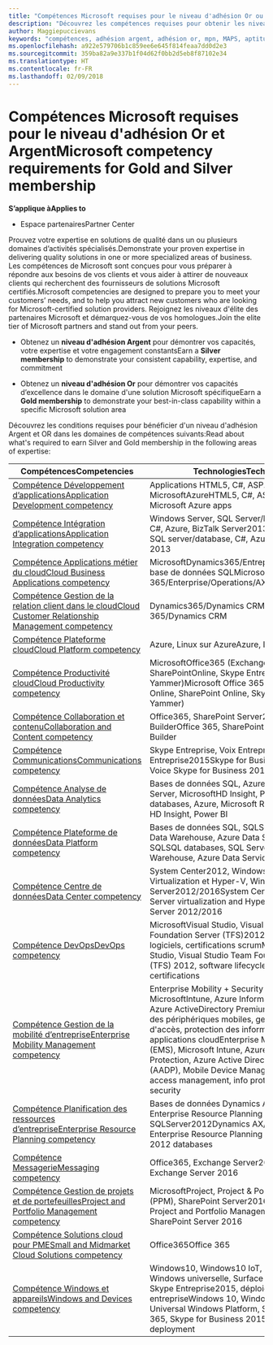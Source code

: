 ```yaml
---
title: "Compétences Microsoft requises pour le niveau d'adhésion Or ou Argent | Espace partenaires"
description: "Découvrez les compétences requises pour obtenir les niveaux d'adhésion Or ou Argent."
author: Maggiepuccievans
keywords: "compétences, adhésion argent, adhésion or, mpn, MAPS, aptitude, Microsoft Partner Network, adhésion au réseau"
ms.openlocfilehash: a922e579706b1c859ee6e645f814feaa7dd0d2e3
ms.sourcegitcommit: 359ba82a9e337b1f04d62f0bb2d5eb8f87102e34
ms.translationtype: HT
ms.contentlocale: fr-FR
ms.lasthandoff: 02/09/2018
---
```

# <a name="microsoft-competency-requirements-for-gold-and-silver-membership"></a><span data-ttu-id="5ad15-104">Compétences Microsoft requises pour le niveau d'adhésion Or et Argent</span><span class="sxs-lookup"><span data-stu-id="5ad15-104">Microsoft competency requirements for Gold and Silver membership</span></span>

**<span data-ttu-id="5ad15-105">S’applique à</span><span class="sxs-lookup"><span data-stu-id="5ad15-105">Applies to</span></span>**

-  <span data-ttu-id="5ad15-106">Espace partenaires</span><span class="sxs-lookup"><span data-stu-id="5ad15-106">Partner Center</span></span>

<span data-ttu-id="5ad15-107">Prouvez votre expertise en solutions de qualité dans un ou plusieurs domaines d’activités spécialisés.</span><span class="sxs-lookup"><span data-stu-id="5ad15-107">Demonstrate your proven expertise in delivering quality solutions in one or more specialized areas of business.</span></span> <span data-ttu-id="5ad15-108">Les compétences de Microsoft sont conçues pour vous préparer à répondre aux besoins de vos clients et vous aider à attirer de nouveaux clients qui recherchent des fournisseurs de solutions Microsoft certifiés.</span><span class="sxs-lookup"><span data-stu-id="5ad15-108">Microsoft competencies are designed to prepare you to meet your customers’ needs, and to help you attract new customers who are looking for Microsoft-certified solution providers.</span></span> <span data-ttu-id="5ad15-109">Rejoignez les niveaux d'élite des partenaires Microsoft et démarquez-vous de vos homologues.</span><span class="sxs-lookup"><span data-stu-id="5ad15-109">Join the elite tier of Microsoft partners and stand out from your peers.</span></span>

- <span data-ttu-id="5ad15-110">Obtenez un **niveau d'adhésion Argent** pour démontrer vos capacités, votre expertise et votre engagement constants</span><span class="sxs-lookup"><span data-stu-id="5ad15-110">Earn a **Silver membership** to demonstrate your consistent capability, expertise, and commitment</span></span>

- <span data-ttu-id="5ad15-111">Obtenez un **niveau d'adhésion Or** pour démontrer vos capacités d’excellence dans le domaine d'une solution Microsoft spécifique</span><span class="sxs-lookup"><span data-stu-id="5ad15-111">Earn a **Gold membership** to demonstrate your best-in-class capability within a specific Microsoft solution area</span></span>

<span data-ttu-id="5ad15-112">Découvrez les conditions requises pour bénéficier d'un niveau d'adhésion Argent et OR dans les domaines de compétences suivants:</span><span class="sxs-lookup"><span data-stu-id="5ad15-112">Read about what's required to earn Silver and Gold membership in the following areas of expertise:</span></span>


| <span data-ttu-id="5ad15-113">Compétences</span><span class="sxs-lookup"><span data-stu-id="5ad15-113">Competencies</span></span>  | <span data-ttu-id="5ad15-114">Technologies</span><span class="sxs-lookup"><span data-stu-id="5ad15-114">Technologies</span></span> |
|   ------------------   |   -------   |
| [<span data-ttu-id="5ad15-115">Compétence Développement d’applications</span><span class="sxs-lookup"><span data-stu-id="5ad15-115">Application Development competency</span></span>](https://partner.microsoft.com/membership/application-development-competency) | <span data-ttu-id="5ad15-116">Applications HTML5, C#, ASP.NET, UWP, MicrosoftAzure</span><span class="sxs-lookup"><span data-stu-id="5ad15-116">HTML5, C#, ASP.NET, UWP, Microsoft Azure apps</span></span> |
| [<span data-ttu-id="5ad15-117">Compétence Intégration d’applications</span><span class="sxs-lookup"><span data-stu-id="5ad15-117">Application Integration competency</span></span>](https://partner.microsoft.com/membership/application-integration-competency) | <span data-ttu-id="5ad15-118">Windows Server, SQL Server/base de données, C#, Azure, BizTalk Server2013</span><span class="sxs-lookup"><span data-stu-id="5ad15-118">Windows Server, SQL server/database, C#, Azure, BizTalk Server 2013</span></span>|
| [<span data-ttu-id="5ad15-119">Compétence Applications métier du cloud</span><span class="sxs-lookup"><span data-stu-id="5ad15-119">Cloud Business Applications competency</span></span>](https://partner.microsoft.com/membership/cloud-business-applications-competency)| <span data-ttu-id="5ad15-120">MicrosoftDynamics365/Entreprise/Operations/AX, base de données SQL</span><span class="sxs-lookup"><span data-stu-id="5ad15-120">Microsoft Dynamics 365/Enterprise/Operations/AX, SQL database</span></span> |
| [<span data-ttu-id="5ad15-121">Compétence Gestion de la relation client dans le cloud</span><span class="sxs-lookup"><span data-stu-id="5ad15-121">Cloud Customer Relationship Management competency</span></span>](https://partner.microsoft.com/membership/cloud-customer-relationship-management-competency)| <span data-ttu-id="5ad15-122">Dynamics365/Dynamics CRM</span><span class="sxs-lookup"><span data-stu-id="5ad15-122">Dynamics 365/Dynamics CRM</span></span> |
| [<span data-ttu-id="5ad15-123">Compétence Plateforme cloud</span><span class="sxs-lookup"><span data-stu-id="5ad15-123">Cloud Platform competency</span></span>](https://partner.microsoft.com/membership/cloud-platform-competency)| <span data-ttu-id="5ad15-124">Azure, Linux sur Azure</span><span class="sxs-lookup"><span data-stu-id="5ad15-124">Azure, Linux on Azure</span></span> |
| [<span data-ttu-id="5ad15-125">Compétence Productivité cloud</span><span class="sxs-lookup"><span data-stu-id="5ad15-125">Cloud Productivity competency</span></span>](https://partner.microsoft.com/membership/cloud-productivity-competency)| <span data-ttu-id="5ad15-126">MicrosoftOffice365 (ExchangeOnline, SharePointOnline, Skype Entreprise ou Yammer)</span><span class="sxs-lookup"><span data-stu-id="5ad15-126">Microsoft Office 365 services (Exchange Online, SharePoint Online, Skype for Business, or Yammer)</span></span>|
| [<span data-ttu-id="5ad15-127">Compétence Collaboration et contenu</span><span class="sxs-lookup"><span data-stu-id="5ad15-127">Collaboration and Content competency</span></span>](https://partner.microsoft.com/membership/collaboration-and-content-competency)| <span data-ttu-id="5ad15-128">Office365, SharePoint Server2016, App Builder</span><span class="sxs-lookup"><span data-stu-id="5ad15-128">Office 365, SharePoint Server 2016, App Builder</span></span> |
| [<span data-ttu-id="5ad15-129">Compétence Communications</span><span class="sxs-lookup"><span data-stu-id="5ad15-129">Communications competency</span></span>](https://partner.microsoft.com/membership/communications-competency)| <span data-ttu-id="5ad15-130">Skype Entreprise, Voix Entreprise Skype Entreprise2015</span><span class="sxs-lookup"><span data-stu-id="5ad15-130">Skype for Business, Enterprise Voice Skype for Business 2015</span></span> |
| [<span data-ttu-id="5ad15-131">Compétence Analyse de données</span><span class="sxs-lookup"><span data-stu-id="5ad15-131">Data Analytics competency</span></span>](https://partner.microsoft.com/membership/data-analytics-competency)| <span data-ttu-id="5ad15-132">Bases de données SQL, Azure, Microsoft R Server, MicrosoftHD Insight, Power BI</span><span class="sxs-lookup"><span data-stu-id="5ad15-132">SQL databases, Azure, Microsoft R Server, Microsoft HD Insight, Power BI</span></span> |
| [<span data-ttu-id="5ad15-133">Compétence Plateforme de données</span><span class="sxs-lookup"><span data-stu-id="5ad15-133">Data Platform competency</span></span>](https://partner.microsoft.com/membership/data-platform-competency)| <span data-ttu-id="5ad15-134">Bases de données SQL, SQLServer2016, Azure Data Warehouse, Azure Data Services, Transact-SQL</span><span class="sxs-lookup"><span data-stu-id="5ad15-134">SQL databases, SQL Server 2016, Azure Data Warehouse, Azure Data Services, Transact-SQL</span></span> |
| [<span data-ttu-id="5ad15-135">Compétence Centre de données</span><span class="sxs-lookup"><span data-stu-id="5ad15-135">Data Center competency</span></span>](https://partner.microsoft.com/membership/datacenter-competency)| <span data-ttu-id="5ad15-136">System Center2012, Windows Server Virtualization et Hyper-V, Windows Server2012/2016</span><span class="sxs-lookup"><span data-stu-id="5ad15-136">System Center 2012, Windows Server virtualization and Hyper-V, Windows Server 2012/2016</span></span> |
| [<span data-ttu-id="5ad15-137">Compétence DevOps</span><span class="sxs-lookup"><span data-stu-id="5ad15-137">DevOps competency</span></span>](https://partner.microsoft.com/membership/devops-competency)| <span data-ttu-id="5ad15-138">MicrosoftVisual Studio, Visual Studio Team Foundation Server (TFS)2012, cycle de vie des logiciels, certifications scrum</span><span class="sxs-lookup"><span data-stu-id="5ad15-138">Microsoft Visual Studio, Visual Studio Team Foundation Server (TFS) 2012, software lifecycle, scrum certifications</span></span> |
| [<span data-ttu-id="5ad15-139">Compétence Gestion de la mobilité d’entreprise</span><span class="sxs-lookup"><span data-stu-id="5ad15-139">Enterprise Mobility Management competency</span></span>](https://partner.microsoft.com/membership/enterprise-mobility-management-competency)| <span data-ttu-id="5ad15-140">Enterprise Mobility + Security (EMS), MicrosoftIntune, Azure Information Protection, Azure ActiveDirectory Premium (AADP), gestion des périphériques mobiles, gestion d'identité et d'accès, protection des informations, sécurité des applications cloud</span><span class="sxs-lookup"><span data-stu-id="5ad15-140">Enterprise Mobility + Security (EMS), Microsoft Intune, Azure Information Protection, Azure Active Directory Premium (AADP), Mobile Device Management, identity & access management, info protection, cloud app security</span></span> |
| [<span data-ttu-id="5ad15-141">Compétence Planification des ressources d’entreprise</span><span class="sxs-lookup"><span data-stu-id="5ad15-141">Enterprise Resource Planning competency</span></span>](https://partner.microsoft.com/membership/enterprise-resource-planning-competency)| <span data-ttu-id="5ad15-142">Bases de données Dynamics AX/GP/SL/NAV/365, Enterprise Resource Planning (ERP), SQLServer2012</span><span class="sxs-lookup"><span data-stu-id="5ad15-142">Dynamics AX/GP/SL/NAV/365, Enterprise Resource Planning (ERP), SQL Server 2012 databases</span></span>  |
| [<span data-ttu-id="5ad15-143">Compétence Messagerie</span><span class="sxs-lookup"><span data-stu-id="5ad15-143">Messaging competency</span></span>](https://partner.microsoft.com/membership/messaging-competency)| <span data-ttu-id="5ad15-144">Office365, Exchange Server2016</span><span class="sxs-lookup"><span data-stu-id="5ad15-144">Office 365, Exchange Server 2016</span></span> |
| [<span data-ttu-id="5ad15-145">Compétence Gestion de projets et de portefeuilles</span><span class="sxs-lookup"><span data-stu-id="5ad15-145">Project and Portfolio Management competency</span></span>](https://partner.microsoft.com/membership/project-portfolio-management-competency)| <span data-ttu-id="5ad15-146">MicrosoftProject, Project & Portfolio Management (PPM), SharePoint Server2016</span><span class="sxs-lookup"><span data-stu-id="5ad15-146">Microsoft Project, Project and Portfolio Management (PPM), SharePoint Server 2016</span></span>|
| [<span data-ttu-id="5ad15-147">Compétence Solutions cloud pour PME</span><span class="sxs-lookup"><span data-stu-id="5ad15-147">Small and Midmarket Cloud Solutions competency</span></span>](https://partner.microsoft.com/membership/small-midmarket-cloud-solutions-competency)| <span data-ttu-id="5ad15-148">Office365</span><span class="sxs-lookup"><span data-stu-id="5ad15-148">Office 365</span></span> |
| [<span data-ttu-id="5ad15-149">Compétence Windows et appareils</span><span class="sxs-lookup"><span data-stu-id="5ad15-149">Windows and Devices competency</span></span>](https://partner.microsoft.com/membership/windows-and-devices-competency)| <span data-ttu-id="5ad15-150">Windows10, Windows10 IoT, plateforme Windows universelle, Surface Hub, Office365, Skype Entreprise2015, déploiement en entreprise</span><span class="sxs-lookup"><span data-stu-id="5ad15-150">Windows 10, Windows 10 IoT, Universal Windows Platform, Surface Hub, Office 365, Skype for Business 2015, enterprise deployment</span></span> |